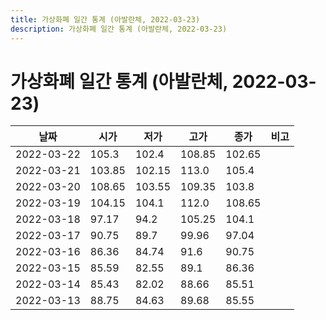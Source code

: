 ```yaml
---
title: 가상화폐 일간 통계 (아발란체, 2022-03-23)
description: 가상화폐 일간 통계 (아발란체, 2022-03-23)
---
```



가상화폐 일간 통계 (아발란체, 2022-03-23)
===

|날짜|시가|저가|고가|종가|비고|
|--|--|--|--|--|--|
|2022-03-22|105.3|102.4|108.85|102.65|    |
|2022-03-21|103.85|102.15|113.0|105.4|    |
|2022-03-20|108.65|103.55|109.35|103.8|    |
|2022-03-19|104.15|104.1|112.0|108.65|    |
|2022-03-18|97.17|94.2|105.25|104.1|    |
|2022-03-17|90.75|89.7|99.96|97.04|    |
|2022-03-16|86.36|84.74|91.6|90.75|    |
|2022-03-15|85.59|82.55|89.1|86.36|    |
|2022-03-14|85.43|82.02|88.66|85.51|    |
|2022-03-13|88.75|84.63|89.68|85.55|    |

